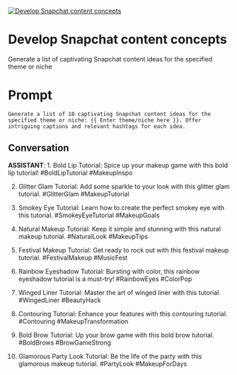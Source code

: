 
[![ Develop Snapchat content concepts](https://flow-prompt-covers.s3.us-west-1.amazonaws.com/icon/vintage/vint_11.png)]()
#  Develop Snapchat content concepts 
Generate a list of captivating Snapchat content ideas for the specified theme or niche



# Prompt

```
Generate a list of 10 captivating Snapchat content ideas for the specified theme or niche: {{ Enter theme/niche here }}. Offer intriguing captions and relevant hashtags for each idea.

```

## Conversation

**ASSISTANT**: 1. Bold Lip Tutorial: Spice up your makeup game with this bold lip tutorial! #BoldLipTutorial #MakeupInspo 



2. Glitter Glam Tutorial: Add some sparkle to your look with this glitter glam tutorial. #GlitterGlam #MakeupTutorial 



3. Smokey Eye Tutorial: Learn how to create the perfect smokey eye with this tutorial. #SmokeyEyeTutorial #MakeupGoals 



4. Natural Makeup Tutorial: Keep it simple and stunning with this natural makeup tutorial. #NaturalLook #MakeupTips 



5. Festival Makeup Tutorial: Get ready to rock out with this festival makeup tutorial. #FestivalMakeup #MusicFest 



6. Rainbow Eyeshadow Tutorial: Bursting with color, this rainbow eyeshadow tutorial is a must-try! #RainbowEyes #ColorPop 



7. Winged Liner Tutorial: Master the art of winged liner with this tutorial. #WingedLiner #BeautyHack 



8. Contouring Tutorial: Enhance your features with this contouring tutorial. #Contouring #MakeupTransformation 



9. Bold Brow Tutorial: Up your brow game with this bold brow tutorial. #BoldBrows #BrowGameStrong 



10. Glamorous Party Look Tutorial: Be the life of the party with this glamorous makeup tutorial. #PartyLook #MakeupForDays


